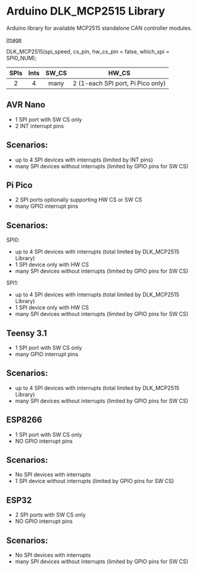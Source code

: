 # Arduino DLK_MCP2515 Library
Arduino library for available MCP2515 standalone CAN controller modules.

[image](./docs/mcp2515-2.jpg)

DLK_MCP2515(spi_speed, cs_pin, hw_cs_pin = false, which_spi = SPI0_NUM);

SPIs | Ints | SW_CS | HW_CS
:---:|:----:|:-----:|------------------------------------
  2  |   4  |  many |  2 (1-each SPI port, Pi Pico only)     


AVR Nano
------------
 - 1 SPI port with SW CS only
 - 2 INT interrupt pins

Scenarios:
----------
 - up to 4 SPI devices with interrupts (limited by INT pins)
 - many SPI devices without interrupts (limited by GPIO pins for SW CS)


Pi Pico
--------------
 - 2 SPI ports optionally supporting HW CS or SW CS
 - many GPIO interrupt pins

Scenarios:
----------
SPI0:
 - up to 4 SPI devices with interrupts (total limited by DLK_MCP2515 Library)
 - 1 SPI device only with HW CS
 - many SPI devices without interrupts (limited by GPIO pins for SW CS)

SPI1:
 - up to 4 SPI devices with interrupts (total limited by DLK_MCP2515 Library)
 - 1 SPI device only with HW CS
 - many SPI devices without interrupts (limited by GPIO pins for SW CS)


Teensy 3.1
--------------
 - 1 SPI port with SW CS only
 - many GPIO interrupt pins

Scenarios:
----------
 - up to 4 SPI devices with interrupts (total limited by DLK_MCP2515 Library)
 - many SPI devices without interrupts (limited by GPIO pins for SW CS)


ESP8266
--------------
 - 1 SPI port with SW CS only
 - NO GPIO interrupt pins

Scenarios:
----------
 - No SPI devices with interrupts
 - 1 SPI device without interrupts (limited by GPIO pins for SW CS)


ESP32
--------------
 - 2 SPI ports with SW CS only
 - NO GPIO interrupt pins

Scenarios:
----------
 - No SPI devices with interrupts
 - many SPI devices without interrupts (limited by GPIO pins for SW CS)

